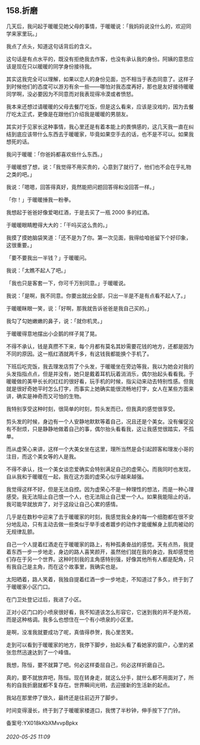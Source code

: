## 158.折磨
几天后，我问起于暖暖见她父母的事情，于暖暖说：「我妈妈说没什么的，欢迎同学来家里玩。」


我点了点头，知道这句话背后的含义。


这句话是有点水平的，既没有拒绝我去作客，也没有承认我的身份。阿姨的意思应该是现在只以暖暖的同学身份接待我。


其实这我完全可以理解，如果以恋人的身份见面，岂不相当于表态同意了。这样子到时候他们的态度可以游刃有余一些——哪怕对我态度再好，那也是友好接待暖暖同学啊，没必要因为不同意而对我表现得冷漠或者愤怒。


我本来还想过请暖暖的父母去餐厅吃饭，但是这么看来，应该是没戏的，因为去餐厅吃太正式，更像是在跟他们介绍我是暖暖的男朋友。


其实对于见家长这种事情，我心里还是有着本能上的畏惧感的，这几天我一直在纠结到底应该带什么东西去于暖暖家，毕竟如果空手去的话，也不是不可以。如果我想死的话。


我问于暖暖：「你爸妈都喜欢些什么东西。」


于暖暖想了想，说：「我觉得不用买贵的，心意到了就行了，他们也不会在乎礼物之类的吧。」


我说：「嗯嗯，回答得真好，竟然能把问题回答得和没回答一样。」


「你！」于暖暖捶我一粉拳。


我想起于爸爸好像爱喝红酒，于是去买了一瓶 2000 多的红酒。


于暖暖眼睛瞪得大大的：「干吗买这么贵的。」


我摸了摸她脑袋笑道：「还不是为了你。第一次见面，我得给咱爸留下个好印象，这很重要。」


「要不要我出一半钱？」于暖暖问。


我说：「太瞧不起人了吧。」


「我也只是客套一下，你可千万别同意。」于暖暖说。


我说：「是啊，我不同意。你要出就出全部，只出一半是不是有点看不起人了。」


于暖暖眯眼一笑，说：「好啊，那我就告诉爸爸是我自己买的。」


我勾了勾她嫩嫩的鼻子，说：「就你机灵。」


于暖暖得意地摆出小企鹅的样子晃了晃。


不得不承认，钱是真攒不下来，每个月都有莫名其妙需要花钱的地方，还都是因为不同的原因。这一瓶红酒就两千多，有这钱我都能换个手机了。


下班后吃完饭，我去理发店剪了个头发，于暖暖坐在旁边等我，我以为她会对我的头发指指点点，但是并没有，她只是戴着耳机玩着消消乐，偶尔抬起头看看我。于暖暖做的美甲长长的红红的很好看，玩手机的时候，指尖动来动去特别性感。但我就是很好奇她平时怎么打字，而事实上她确实能很流畅地打字，女人在某些方面来讲，确实是神奇而又可怕的生物。


我特别享受这种时刻，很简单的时刻，剪头发而已，但我真的感觉很享受。


剪头发的时候，身边有一个人安静地默默等着自己，况且还是个美女。没有催促没有不耐烦，只是静静地做着自己的事，偶尔抬头看看我，这让我感觉很踏实，不孤单。


而从虚荣心来讲，这样一个大美女坐在这里，理所当然是会引起顾客和理发小哥的注目，而这个美女等的人是我。


不得不承认，找一个美女谈恋爱确实会特别满足自己的虚荣心。而我同时也发现，自从我和于暖暖在一起，我在这方面的虚荣心似乎越来越强。


我觉得这样不好，但是无法自控。因为虚荣心不是一种理性的想法，而是一种心理感受。我无法阻止自己恨一个人，也无法阻止自己爱一个人。如果我能阻止的话，我可能早就放弃了，对于这段让自己心累的感情。


几乎是在数秒中迎来了去于暖暖家的时刻，我感觉我全身的每一个细胞都在很不安分地乱动，只有主动去做一些类似于举手或者踱步的动作才能缓解身上肌肉被动的无规律乱颤。


自己一个人提着红酒走在于暖暖家的路上，有种孤勇奋战的感觉。天有点热，我提着东西一步一步地走，身边的路人喜笑颜开，虽然他们就在我的身边，我却感觉他们存在于另一个世界。这种时刻我的主角感特别强，好像其他所有人都是配角，只有我自己是主角，而在这个故事里，我确实也是。


太阳晒着，路人笑着，我独自提着红酒一步一步地走，不知道过了多久，终于到了于暖暖家小区门口。


在门卫处登记过后，我进了小区。


正对小区门口的小喷泉很好看，我不知道该怎么形容它，它迷到我的并不是外观，而是这种格调。我多么也想住在一个有小喷泉的小区里。


是啊，没准我就要成功了呢，真值得恭贺，我心里苦笑。


走到可以看到于暖暖家的地方，我停下脚步，抬起头看了看她家的窗户，心里的紧张忽然迅速达到了一个峰值。


我想，陈恒，要不就算了吧。何必这样委屈自己，何必这样折磨自己。


真的，要不就放弃吧，陈恒。现在转身走，就这么分手，就什么都不用面对了，所有的自我折磨就都不复存在。世界瞬间光明，去迎接新的生活新的起点。


我站在那里停了很久，最终还是往前迈开了脚步。


时间变得漫长，终于到了于暖暖家楼道口，我愣了半秒钟，伸手按下了门铃。


备案号:YX018kKbXMvvpBpkx


###### 2020-05-25 11:09
